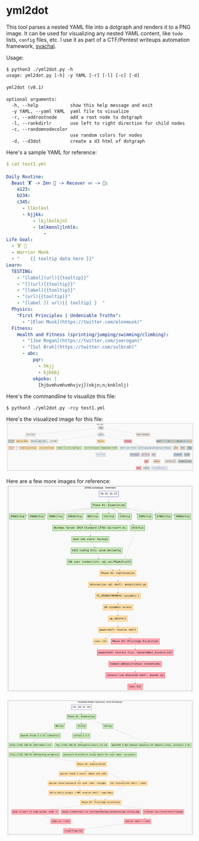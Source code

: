 # yml2dot

This tool parses a nested YAML file into a dotgraph and renders it to a PNG image. It can be used for visualizing any nested YAML content, like `todo` lists, `config` files, etc. I use it as part of a CTF/Pentest writeups automation framework, [svachal]().

Usage:
```console
$ python3 ./yml2dot.py -h
usage: yml2dot.py [-h] -y YAML [-r] [-l] [-c] [-d]

yml2dot (v0.1)

optional arguments:
  -h, --help            show this help message and exit
  -y YAML, --yaml YAML  yaml file to visualize
  -r, --addrootnode     add a root node to dotgraph
  -l, --rankdirlr       use left to right direction for child nodes
  -c, --randomnodecolor
                        use random colors for nodes
  -d, --d3dot           create a d3 html of dotgraph
```

Here's a sample YAML for reference:

```yaml
$ cat test1.yml

Daily Routine:
  Beast 🏋 -> Zen 🧘 -> Recover 💤 -> 🔁:
    a123:
    b234:
    c345:
      - llknlknl
      - hjjkk:
          - lkjlknlkjnl
          - lmlkmnnljlnhlk:
              - 
Life Goal:
  - 🏋 🧘
  - Warrior Monk
  - "    {{ tooltip data here }}"
Learn:
  TESTING:
    - "[label](url){{tooltip}}"
    - "[](url){{tooltip}}"
    - "[label]{{tooltip}}"
    - "(url){{tooltip}}"
    - "[label ]( url){{ tooltip} }  "
  Physics:
    "First Principles | Undeniable Truths":
      - "[Elon Musk](https://twitter.com/elonmusk)"
  Fitness:
    Health and Fitness (sprinting/jumping/swimming/climbing):
      - "[Joe Rogan](https://twitter.com/joerogan)"
      - "[Sol Brah](https://twitter.com/solbrah)"
      - abc:
          pqr:
            - hkjj
            - kjbkbj
          okpoko: |
            [hjbvmhvmhvmhvjvj](nkjn;n;knklnlj)
``` 

Here's the commandline to visualize this file:
```console
$ python3 ./yml2dot.py -rcy test1.yml
```

Here's the visualized image for this file:
![Dummy Notes](test1.png)

Here are a few more images for reference:
![Writeup for HackTheBox machine Archetype](test2.png)

![Writeup for VulnHub machine BSides Vancouver: 2018 (Workshop)](test3.png)
